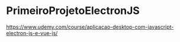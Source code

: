 # PrimeiroProjetoElectronJS

https://www.udemy.com/course/aplicacao-desktop-com-javascript-electron-js-e-vue-js/